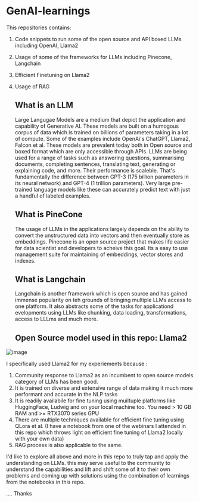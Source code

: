 # GenAI-learnings

This repositories contains: 

1. Code snippets to run some of the open source and API boxed LLMs including OpenAI, Llama2 
2. Usage of some of the frameworks for LLMs including Pinecone, Langchain
3. Efficient Finetuning on Llama2
4. Usage of RAG

   ## What is an LLM

   Large Langugae Models are a medium that depict the application and capability of Generative AI. These models are built on a humogous corpus of data which is trained on billions of parameters taking in a lot of compute. Some of the examples include OpenAi's ChatGPT, Llama2, Falcon et al. These models are prevalent today both in Open source and boxed format which are only accessible through APIs. LLMs are being used for a range of tasks such as answering questions, summarising documents, completing sentences, translating text, generating or explaining code, and more. Their performance is scaleble. That's fundamentally the difference between GPT-3 (175 billion parameters in its neural network) and GPT-4 (1 trillion parameters). Very large pre-trained language models like these can accurately predict text with just a handful of labeled examples. 

   ## What is PineCone

   The usage of LLMs in the applications largely depends on the ability to convert the unstructured data into vectors and then eventually store as embeddings. Pinecone is an open source project that makes life easier for data scientist and developers to acheive this goal. Its a easy to use management suite for maintaining of embeddings, vector stores and indexes.

   ## What is Langchain

   Langchain is another framework which is open source and has gained immense popularity on  teh grounds of bringing multiple LLMs access to one platform. It also abstracts some of the tasks for applicationd evelopments using LLMs like chunking, data loading, transformations, access to LLLms and much more.

   ## Open Source model used in this repo: Llama2 

![image](https://github.com/neeti865/GenAI-learnings/assets/20933728/674c9a48-b2d8-4ab6-a411-278f6a502360)


I specifically used Llama2 for my experiements because :

1. Community response to Llama2 as an incumbent to open source models category of LLMs has been good.
2. It is trained on diverse and extensive range of data making it much more performant and accurate in the NLP tasks
3. It is readily availabile for fine tuning using muiltuple platforms like HuggingFace, Ludwig and on your local machine too. You need > 10 GB RAM and >= RTX3070 series GPU
4. There are multiple techniques available for efficient fine tuning using QLora et al. (I have a notebook from one of the webinars I attended in this repo which throws light on efficient fine tuning of Llama2 locally with your own data) 
5. RAG process is also applicable to the same.

I'd like to explore all above and more in this repo to truly tap and apply the understanding on LLMs. this may serve useful to the community to understand the capabilities and lift and shift some of it to their own problems and coming up with solutions using the combination of learnings from the notebooks in this repo. 

.... Thanks 

